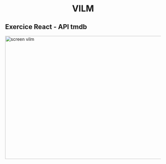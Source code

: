 <h1 align="center">VILM</h1>

<h2 align="left"> Exercice React - API tmdb</h2>

<img align="center" src="https://i.postimg.cc/L4bJZ8th/Capture-d-cran-76.png" alt="screen vilm" height="400" width="600" />
